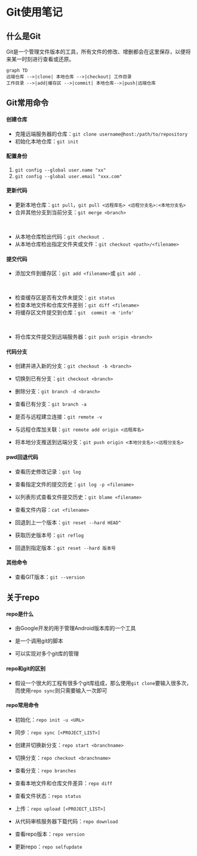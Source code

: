 # Git使用笔记

## 什么是Git

​		Git是一个管理文件版本的工具，所有文件的修改、增删都会在这里保存，以便将来某一时刻进行查看或还原。

```mermaid
graph TD
远端仓库 -->|clone| 本地仓库 -->|checkout| 工作目录
工作目录 -->|add|缓存区 -->|commit| 本地仓库-->|push|远端仓库
```



## Git常用命令

#### 创建仓库

- 克隆远端服务器的仓库：`git clone username@host:/path/to/repository`
- 初始化本地仓库：`git init`

#### 配置身份

1. `git config --global user.name "xx"`
2. `git config --global user.email "xxx.com"`

#### 更新代码

- 更新本地仓库：`git pull`，`git pull <远程库名> <远程分支名>:<本地分支名>`
- 合并其他分支到当前分支：`git merge <branch>`

​		<!--<branch>是分支名称-->

- 从本地仓库检出代码：`git checkout .`
- 从本地仓库检出指定文件夹或文件：`git checkout <path>/<filename>`

#### 提交代码

- 添加文件到缓存区：`git add <filename>`或 `git add .`

​		<!--<filename>是文件名称-->

- 检查缓存区是否有文件未提交：`git status`
- 检查本地文件和仓库文件差别：`git diff <filename>`
- 将缓存区文件提交到仓库：`git	commit -m 'info'`

​		<!--'info'是备注，提交后会显示在标题部分-->

- 将仓库文件提交到远端服务器：`git push origin <branch>`

#### 代码分支

- 创建并进入新的分支：`git checkout -b <branch>`

- 切换到已有分支：`git checkout <branch>`

  <!--(主分支名称是master)-->

- 删除分支：`git branch -d <branch>`

- 查看已有分支：`git branch -a`

- 是否与远程建立连接：`git remote -v`

- 与远程仓库加关联：`git remote add origin <远程库名>`

- 将本地分支推送到远端分支：`git push origin <本地分支名>:<远程分支名>`

#### pwd回退代码

- 查看历史修改记录：`git log`

- 查看指定文件的提交历史：`git log -p <filename>`

- 以列表形式查看文件提交历史：`git blame <filename>`

- 查看文件内容：`cat <filename>`

- 回退到上一个版本：`git reset --hard HEAD^`

- 获取历史版本号：`git reflog`

- 回退到指定版本：`git reset --hard 版本号`

  <!--版本号要加双引号""-->

#### 其他命令

- 查看GIT版本：`git --version`

## 关于repo

#### repo是什么

- 由Google开发的用于管理Android版本库的一个工具

- 是一个调用git的脚本
- 可以实现对多个git库的管理

#### repo和git的区别

- 假设一个很大的工程有很多个git库组成，那么使用`git clone`要输入很多次，而使用`repo sync`则只需要输入一次即可

#### repo常用命令

- 初始化：`repo init -u <URL>`

  <!--在当前目录下安装repo，会产生一个.repo目录，目录包括repo源代码和标准 Android 清单文件的 Git 仓库-->

- 同步：`repo sync [<PROJECT_LIST>]`

  <!--将远程代码下载到本地，如果省略`[<PROJECT_LIST>]`，则会按照标准 Android 清单文件依次从各个git仓库下载所有代码-->

- 创建并切换新分支：`repo start <branchname>`

- 切换分支：`repo checkout <branchname> `

- 查看分支：`repo branches`

- 查看本地文件和仓库文件差异：`repo diff`

- 查看文件状态：`repo status`

- 上传：`repo upload [<PROJECT_LIST>]`

  <!--上传到代码审核服务器（比如gitter），以便代码审核者进行review-->

- 从代码审核服务器下载代码：`repo download`

- 查看repo版本：`repo version`

- 更新repo：`repo selfupdate`

